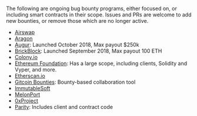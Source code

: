 
The following are ongoing bug bounty programs, either focused on, or including smart contracts in their scope. Issues and PRs are welcome to add new bounties, or remove those which are no longer active.

* [Airswap](https://medium.com/fluidity/smart-contracts-and-bug-bounty-ad75733eb53f)
* [Aragon](https://wiki.aragon.org/association/security/#smart-contract-bug-bounty)
* [Augur](https://www.augur.net/bounty/): Launched October 2018, Max payout $250k
* [BrickBlock](https://blog.brickblock.io/join-the-brickblock-bug-bounty-program-7b431f2bcc02): Launched September 2018, Max payout 100 ETH
* [Colony.io](https://blog.colony.io/announcing-the-colony-network-bug-bounty-f44cabaca9a3/)
* [Ethereum Foundation](https://bounty.ethereum.org/#bounty-scope): Has a large scope, including clients, Solidity and Vyper, and more.
* [Etherscan.io](https://etherscan.io/bugbounty)
* [Gitcoin Bounties](https://gitcoin.co/explorer): Bounty-based collaboration tool
* [ImmutableSoft](https://immutablesoft.github.io/ImmutableEcosystem/)
* [MelonPort](https://melonprotocol.com/docs/protocol-security/)
* [0xProject](https://0x.org/docs/guides/bug-bounty-program#rewards)
* [Parity](https://www.parity.io/bug-bounty/): Includes client and contract code